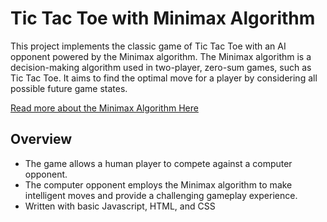# Tic Tac Toe with Minimax Algorithm

This project implements the classic game of Tic Tac Toe with an AI opponent powered by the Minimax algorithm. The Minimax algorithm is a decision-making algorithm used in two-player, zero-sum games, such as Tic Tac Toe. It aims to find the optimal move for a player by considering all possible future game states.

[Read more about the Minimax Algorithm Here](https://en.wikipedia.org/wiki/Minimax)
## Overview

- The game allows a human player to compete against a computer opponent.
- The computer opponent employs the Minimax algorithm to make intelligent moves and provide a challenging gameplay experience.
- Written with basic Javascript, HTML, and CSS
